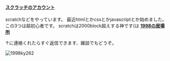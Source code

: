 <h4><a href="https://scratch.mit.edu/users/cloudcoder19">スクラッチのアカウント</a></h4>
scratchなどをやっています。
最近htmlとかcssとかjavascriptとか始めました。
この3つは超初心者です。
scratchは2000block超えする神です(は
<strong><a href="https://github.com/1998ky262/1998ky262/issues/1">1998の居場所</a></strong>

↑に連絡くれたらすぐ返信できます、雑談でもどうぞ。
<p align="left"> <img src="https://komarev.com/ghpvc/?username=1998ky262&label=Profile%20views&color=0e75b6&style=flat" alt="1998ky262" /> </p>  
